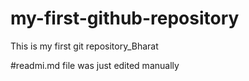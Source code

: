 # my-first-github-repository
This is my first git repository_Bharat

#readmi.md file was just edited manually
